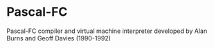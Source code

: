 # Pascal-FC
Pascal-FC compiler and virtual machine interpreter developed by Alan Burns and Geoff Davies (1990-1992)
